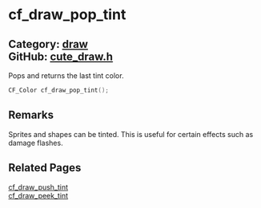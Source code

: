 [](../header.md ':include')

# cf_draw_pop_tint

Category: [draw](/api_reference?id=draw)  
GitHub: [cute_draw.h](https://github.com/RandyGaul/cute_framework/blob/master/include/cute_draw.h)  
---

Pops and returns the last tint color.

```cpp
CF_Color cf_draw_pop_tint();
```

## Remarks

Sprites and shapes can be tinted. This is useful for certain effects such as damage flashes.

## Related Pages

[cf_draw_push_tint](/draw/cf_draw_push_tint.md)  
[cf_draw_peek_tint](/draw/cf_draw_peek_tint.md)  
